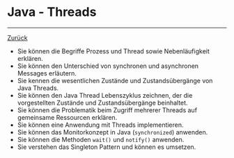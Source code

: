 # Java - Threads

---

[Zurück](../README.md)

* Sie können die Begriffe Prozess und Thread sowie Nebenläufigkeit 
erklären.
* Sie können den Unterschied von synchronen und asynchronen Messages 
erläutern.
* Sie kennen die wesentlichen Zustände und Zustandsübergänge von Java 
Threads.
* Sie können den Java Thread Lebenszyklus zeichnen, der die 
vorgestellten Zustände und Zustandsübergänge beinhaltet.
* Sie können die Problematik beim Zugriff mehrerer Threads auf 
gemeinsame Ressourcen erklären.
* Sie können eine Anwendung mit Threads implementieren.
* Sie können das Monitorkonzept in Java (``synchronized``) anwenden.
* Sie können die Methoden ``wait()`` und ``notify()`` anwenden.
* Sie verstehen das Singleton Pattern und können es umsetzen.
